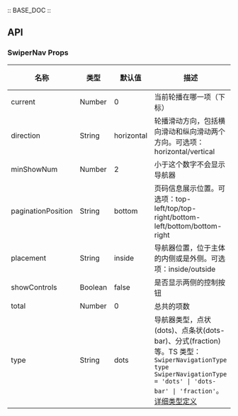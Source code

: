 :: BASE_DOC ::

## API


### SwiperNav Props

名称 | 类型 | 默认值 | 描述 | 必传
-- | -- | -- | -- | --
current | Number | 0 | 当前轮播在哪一项（下标） | N
direction | String | horizontal | 轮播滑动方向，包括横向滑动和纵向滑动两个方向。可选项：horizontal/vertical | N
minShowNum | Number | 2 | 小于这个数字不会显示导航器 | N
paginationPosition | String | bottom | 页码信息展示位置。可选项：top-left/top/top-right/bottom-left/bottom/bottom-right | N
placement | String | inside | 导航器位置，位于主体的内侧或是外侧。可选项：inside/outside | N
showControls | Boolean | false | 是否显示两侧的控制按钮 | N
total | Number | 0 | 总共的项数 | N
type | String | dots | 导航器类型，点状(dots)、点条状(dots-bar)、分式(fraction)等。TS 类型：`SwiperNavigationType` `type SwiperNavigationType = 'dots' \| 'dots-bar' \| 'fraction'`。[详细类型定义](https://github.com/Tencent/tdesign-mobile-vue/tree/develop/src/swiper-nav/type.ts) | N
